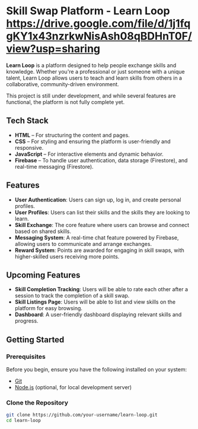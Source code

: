# Skill Swap Platform - Learn Loop https://drive.google.com/file/d/1j1fqgKY1x43nzrkwNisAsh08qBDHnT0F/view?usp=sharing

**Learn Loop** is a platform designed to help people exchange skills and knowledge. Whether you're a professional or just someone with a unique talent, Learn Loop allows users to teach and learn skills from others in a collaborative, community-driven environment.

This project is still under development, and while several features are functional, the platform is not fully complete yet.

## Tech Stack
- **HTML** – For structuring the content and pages.
- **CSS** – For styling and ensuring the platform is user-friendly and responsive.
- **JavaScript** – For interactive elements and dynamic behavior.
- **Firebase** – To handle user authentication, data storage (Firestore), and real-time messaging (Firestore).

## Features
- **User Authentication**: Users can sign up, log in, and create personal profiles.
- **User Profiles**: Users can list their skills and the skills they are looking to learn.
- **Skill Exchange**: The core feature where users can browse and connect based on shared skills.
- **Messaging System**: A real-time chat feature powered by Firebase, allowing users to communicate and arrange exchanges.
- **Reward System**: Points are awarded for engaging in skill swaps, with higher-skilled users receiving more points.

## Upcoming Features
- **Skill Completion Tracking**: Users will be able to rate each other after a session to track the completion of a skill swap.
- **Skill Listings Page**: Users will be able to list and view skills on the platform for easy browsing.
- **Dashboard**: A user-friendly dashboard displaying relevant skills and progress.

## Getting Started

### Prerequisites
Before you begin, ensure you have the following installed on your system:
- [Git](https://git-scm.com/)
- [Node.js](https://nodejs.org/) (optional, for local development server)

### Clone the Repository
```bash
git clone https://github.com/your-username/learn-loop.git
cd learn-loop
